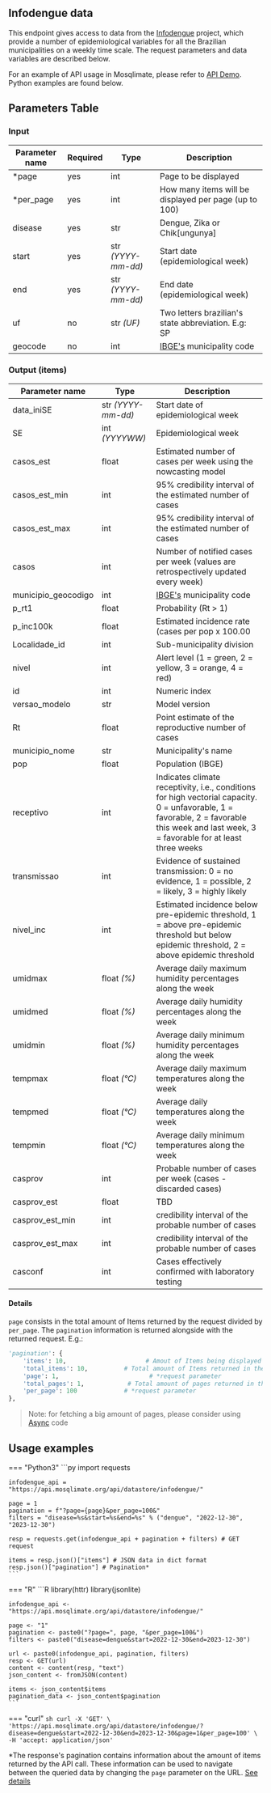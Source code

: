 ## Infodengue data
This endpoint gives access to data from the [Infodengue](https://info.dengue.mat.br/) project, which provide a number of epidemiological variables for all the Brazilian municipalities on a weekly time scale. The request parameters and data variables are described below.


For an example of API usage in Mosqlimate, please refer to [API Demo](https://api.mosqlimate.org/api/docs#/infodengue/datastore_api_get_infodengue). Python examples are found below.

## Parameters Table 
### Input
| Parameter name | Required | Type | Description |
|--|--|--|--|
| *page | yes | int | Page to be displayed |
| *per_page | yes | int | How many items will be displayed per page (up to 100) |
| disease | yes | str | Dengue, Zika or Chik[ungunya] |
| start | yes | str _(YYYY-mm-dd)_ | Start date (epidemiological week) |
| end | yes | str _(YYYY-mm-dd)_ | End date (epidemiological week) |
| uf | no | str _(UF)_ | Two letters brazilian's state abbreviation. E.g: SP |
| geocode | no | int | [IBGE's](https://www.ibge.gov.br/explica/codigos-dos-municipios.php) municipality code |

### Output (items)
| Parameter name | Type | Description |
| -- | -- | -- |
| data_iniSE | str _(YYYY-mm-dd)_ | Start date of epidemiological week
| SE | int _(YYYYWW)_| Epidemiological week
| casos_est | float | Estimated number of cases per week using the nowcasting model
| casos_est_min | int | 95% credibility interval of the estimated number of cases
| casos_est_max | int | 95% credibility interval of the estimated number of cases
| casos | int | Number of notified cases per week (values are retrospectively updated every week)
| municipio_geocodigo | int | [IBGE's](https://www.ibge.gov.br/explica/codigos-dos-municipios.php) municipality code
| p_rt1 | float | Probability (Rt > 1)
| p_inc100k | float | Estimated incidence rate (cases per pop x 100.00
| Localidade_id | int | Sub-municipality division
| nivel | int | Alert level (1 = green, 2 = yellow, 3 = orange, 4 = red)
| id | int | Numeric index
| versao_modelo | str | Model version
| Rt | float | Point estimate of the reproductive number of cases
| municipio_nome | str | Municipality's name
| pop | float | Population (IBGE)
| receptivo | int | Indicates climate receptivity, i.e., conditions for high vectorial capacity. 0 = unfavorable, 1 = favorable, 2 = favorable this week and last week, 3 = favorable for at least three weeks
| transmissao | int | Evidence of sustained transmission: 0 = no evidence, 1 = possible, 2 = likely, 3 = highly likely
| nivel_inc | int | Estimated incidence below pre-epidemic threshold, 1 = above pre-epidemic threshold but below epidemic threshold, 2 = above epidemic threshold
| umidmax | float _(%)_ | Average daily maximum humidity percentages along the week
| umidmed | float _(%)_ | Average daily humidity percentages along the week
| umidmin | float _(%)_ | Average daily minimum humidity percentages along the week
| tempmax | float _(°C)_ | Average daily maximum temperatures along the week
| tempmed | float _(°C)_ | Average daily temperatures along the week
| tempmin | float _(°C)_ | Average daily minimum temperatures along the week
| casprov | int | Probable number of cases per week (cases - discarded cases)
| casprov_est | float | TBD 
| casprov_est_min | int | credibility interval of the probable number of cases
| casprov_est_max | int | credibility interval of the probable number of cases
| casconf | int | Cases effectively confirmed with laboratory testing

#### Details
`page` consists in the total amount of Items returned by the request divided by `per_page`.  The `pagination` information is returned alongside with the returned request. E.g.:
```py
'pagination': {
	'items': 10,                      # Amout of Items being displayed 
	'total_items': 10,  		# Total amount of Items returned in the request
	'page': 1,			               # *request parameter
	'total_pages': 1,      		 # Total amount of pages returned in the request
	'per_page': 100		    	# *request parameter
},
```

> Note: for fetching a big amount of pages, please consider using [Async](../../tutorials/AsyncRequests.ipynb) code


## Usage examples

=== "Python3"
    ```py
    import requests

    infodengue_api = "https://api.mosqlimate.org/api/datastore/infodengue/"

    page = 1
    pagination = f"?page={page}&per_page=100&"
    filters = "disease=%s&start=%s&end=%s" % ("dengue", "2022-12-30", "2023-12-30")

    resp = requests.get(infodengue_api + pagination + filters) # GET request

    items = resp.json()["items"] # JSON data in dict format
    resp.json()["pagination"] # Pagination*
    ```

=== "R"
    ```R
    library(httr)
    library(jsonlite)

    infodengue_api <- "https://api.mosqlimate.org/api/datastore/infodengue/"

    page <- "1"
    pagination <- paste0("?page=", page, "&per_page=100&")
    filters <- paste0("disease=dengue&start=2022-12-30&end=2023-12-30")

    url <- paste0(infodengue_api, pagination, filters)
    resp <- GET(url)
    content <- content(resp, "text")
    json_content <- fromJSON(content)

    items <- json_content$items
    pagination_data <- json_content$pagination
    ```

=== "curl"
    ```sh
    curl -X 'GET' \
      'https://api.mosqlimate.org/api/datastore/infodengue/?disease=dengue&start=2022-12-30&end=2023-12-30&page=1&per_page=100' \
      -H 'accept: application/json'
    ```


*The response's pagination contains information about the amount of items returned
by the API call. These information can be used to navigate between the queried
data by changing the `page` parameter on the URL. [See details](#details)
